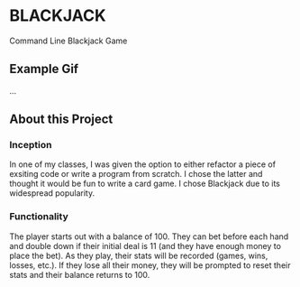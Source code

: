 # BLACKJACK
Command Line Blackjack Game

## Example Gif
...

## About this Project
### Inception
In one of my classes, I was given the option to either refactor a piece of exsiting code or write a program from scratch.  I chose the latter and thought it would be fun to write a card game.  I chose Blackjack due to its widespread popularity.

### Functionality
The player starts out with a balance of 100.  They can bet before each hand and double down if their initial deal is 11 (and they have enough money to place the bet).  As they play, their stats will be recorded (games, wins, losses, etc.).  If they lose all their money, they will be prompted to reset their stats and their balance returns to 100.
